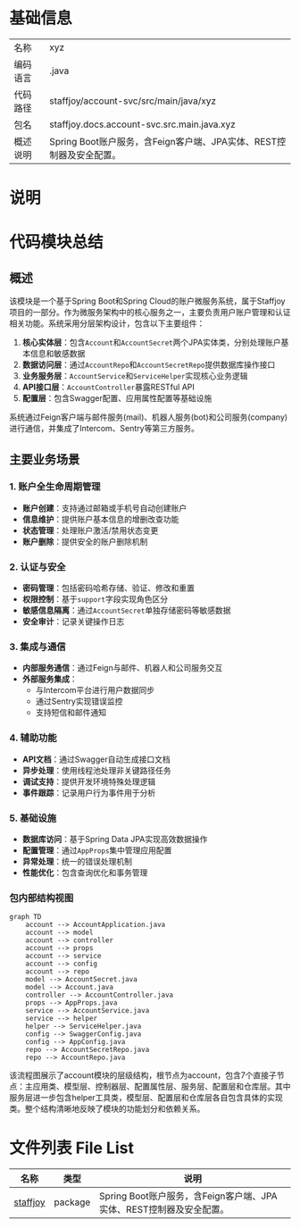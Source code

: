 # 基础信息

|      |      |
|------|------|
| 名称 | xyz |
| 编码语言 | .java |
| 代码路径 | staffjoy/account-svc/src/main/java/xyz |
| 包名 | staffjoy.docs.account-svc.src.main.java.xyz |
| 概述说明 | Spring Boot账户服务，含Feign客户端、JPA实体、REST控制器及安全配置。 |

# 说明

# 代码模块总结

## 概述

该模块是一个基于Spring Boot和Spring Cloud的账户微服务系统，属于Staffjoy项目的一部分。作为微服务架构中的核心服务之一，主要负责用户账户管理和认证相关功能。系统采用分层架构设计，包含以下主要组件：

1. **核心实体层**：包含`Account`和`AccountSecret`两个JPA实体类，分别处理账户基本信息和敏感数据
2. **数据访问层**：通过`AccountRepo`和`AccountSecretRepo`提供数据库操作接口
3. **业务服务层**：`AccountService`和`ServiceHelper`实现核心业务逻辑
4. **API接口层**：`AccountController`暴露RESTful API
5. **配置层**：包含Swagger配置、应用属性配置等基础设施

系统通过Feign客户端与邮件服务(mail)、机器人服务(bot)和公司服务(company)进行通信，并集成了Intercom、Sentry等第三方服务。

## 主要业务场景

### 1. 账户全生命周期管理
- **账户创建**：支持通过邮箱或手机号自动创建账户
- **信息维护**：提供账户基本信息的增删改查功能
- **状态管理**：处理账户激活/禁用状态变更
- **账户删除**：提供安全的账户删除机制

### 2. 认证与安全
- **密码管理**：包括密码哈希存储、验证、修改和重置
- **权限控制**：基于`support`字段实现角色区分
- **敏感信息隔离**：通过`AccountSecret`单独存储密码等敏感数据
- **安全审计**：记录关键操作日志

### 3. 集成与通信
- **内部服务通信**：通过Feign与邮件、机器人和公司服务交互
- **外部服务集成**：
  - 与Intercom平台进行用户数据同步
  - 通过Sentry实现错误监控
  - 支持短信和邮件通知

### 4. 辅助功能
- **API文档**：通过Swagger自动生成接口文档
- **异步处理**：使用线程池处理非关键路径任务
- **调试支持**：提供开发环境特殊处理逻辑
- **事件跟踪**：记录用户行为事件用于分析

### 5. 基础设施
- **数据库访问**：基于Spring Data JPA实现高效数据操作
- **配置管理**：通过`AppProps`集中管理应用配置
- **异常处理**：统一的错误处理机制
- **性能优化**：包含查询优化和事务管理


### 包内部结构视图

```mermaid
graph TD
    account --> AccountApplication.java
    account --> model
    account --> controller
    account --> props
    account --> service
    account --> config
    account --> repo
    model --> AccountSecret.java
    model --> Account.java
    controller --> AccountController.java
    props --> AppProps.java
    service --> AccountService.java
    service --> helper
    helper --> ServiceHelper.java
    config --> SwaggerConfig.java
    config --> AppConfig.java
    repo --> AccountSecretRepo.java
    repo --> AccountRepo.java
```

该流程图展示了account模块的层级结构，根节点为account，包含7个直接子节点：主应用类、模型层、控制器层、配置属性层、服务层、配置层和仓库层。其中服务层进一步包含helper工具类，模型层、配置层和仓库层各自包含具体的实现类。整个结构清晰地反映了模块的功能划分和依赖关系。

# 文件列表 File List

| 名称   | 类型  | 说明 |
|-------|------|-------------|
| [staffjoy](staffjoy/_module.md) | package | Spring Boot账户服务，含Feign客户端、JPA实体、REST控制器及安全配置。 |


